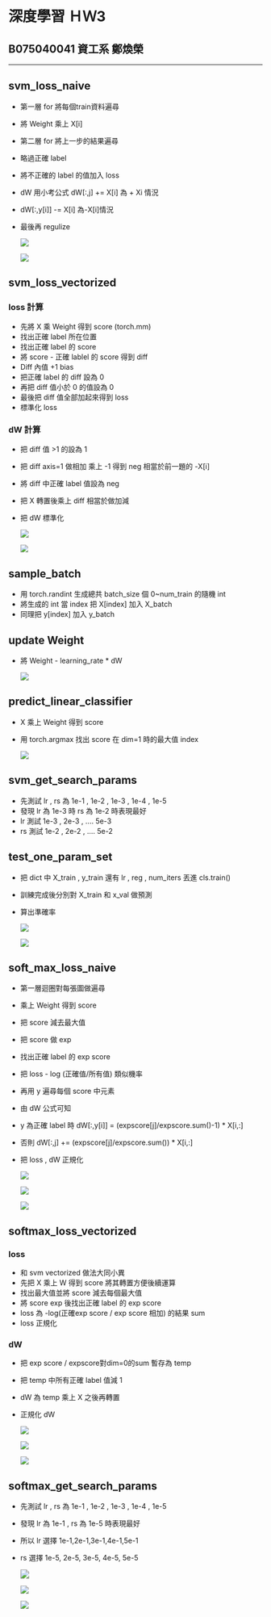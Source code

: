 # 深度學習 ＨＷ3

## B075040041 資工系 鄭煥榮

---

## svm_loss_naive

- 第一層 for 將每個train資料遍尋

- 將 Weight 乘上 X[i] 

- 第二層 for 將上一步的結果遍尋

- 略過正確 label

- 將不正確的 label 的值加入 loss

- dW 用小考公式 dW[:,j] += X[i] 為 + Xi 情況

- dW[:,y[i]] -= X[i] 為-X[i]情況

- 最後再 regulize

  

  ![](pic/1.png)
  
  
  
  ![](pic/2.png)

## svm_loss_vectorized

### loss 計算

- 先將 X 乘 Weight 得到 score (torch.mm)
- 找出正確 label 所在位置
- 找出正確 label 的 score
- 將 score - 正確 lablel 的 score 得到 diff
- Diff 內值 +1 bias
- 把正確 label 的 diff 設為 0 
- 再把 diff 值小於 0 的值設為 0
- 最後把 diff 值全部加起來得到 loss
- 標準化 loss

### dW 計算

- 把 diff 值 >1 的設為 1

- 把 diff axis=1 做相加 乘上 -1 得到 neg 相當於前一題的 -X[i]

- 將 diff 中正確 label 值設為 neg

- 把 X 轉置後乘上 diff 相當於做加減

- 把 dW 標準化

  

  ![](pic/3.png)

  

  <img src="pic/4.png" style="zoom:98%;" />

## sample_batch

- 用 torch.randint 生成總共 batch_size 個 0~num_train 的隨機 int
- 將生成的 int 當 index 把 X[index] 加入 X_batch
- 同理把 y[index] 加入 y_batch

## update Weight

- 將 Weight - learning_rate * dW

  

  ![](pic/5.png)

## predict_linear_classifier

- X 乘上 Weight 得到 score

- 用 torch.argmax 找出 score 在 dim=1 時的最大值 index

  

  ![](pic/6.png)

## svm_get_search_params

- 先測試 lr  , rs 為 1e-1 , 1e-2 , 1e-3 , 1e-4 , 1e-5 
- 發現 lr 為 1e-3 時 rs 為 1e-2 時表現最好
- lr 測試 1e-3 , 2e-3 , .... 5e-3
- rs 測試 1e-2 , 2e-2 , .... 5e-2

## test_one_param_set

- 把 dict 中 X_train , y_train 還有 lr , reg , num_iters 丟進 cls.train()

- 訓練完成後分別對 X_train 和 x_val 做預測

- 算出準確率

  

  ![](pic/7.png) 

  

  ![](pic/8.png)

## soft_max_loss_naive

- 第一層迴圈對每張圖做遍尋

- 乘上 Weight 得到 score

- 把 score 減去最大值

- 把 score 做 exp 

- 找出正確 label 的 exp score

- 把 loss - log (正確值/所有值) 類似機率

- 再用 y 遍尋每個 score 中元素

- 由 dW 公式可知

- y 為正確 label 時 dW[:,y[i]] = (expscore[j]/expscore.sum()-1) * X[i,:]

- 否則 dW[:,j] += (expscore[j]/expscore.sum()) * X[i,:]

- 把 loss , dW 正規化

  

  ![](pic/9.png)

  

  ![](pic/10.png)

  

  ![](pic/11.png)

  

## softmax_loss_vectorized

### loss

- 和 svm vectorized 做法大同小異
- 先把 X 乘上 W 得到 score 將其轉置方便後續運算
- 找出最大值並將 score 減去每個最大值
- 將 score exp 後找出正確 label 的 exp score
- loss 為 -log(正確exp score / exp score 相加) 的結果 sum
- loss 正規化

### dW

- 把 exp score / expscore對dim=0的sum 暫存為 temp

- 把 temp 中所有正確 label 值減 1

- dW 為 temp 乘上 X 之後再轉置

- 正規化 dW

  

  ![](pic/12.png)

  

  ![](pic/13.png)

  

  ![](pic/14.png)



## softmax_get_search_params

- 先測試 lr  , rs 為 1e-1 , 1e-2 , 1e-3 , 1e-4 , 1e-5 

- 發現 lr 為 1e-1 , rs 為 1e-5 時表現最好

- 所以 lr 選擇 1e-1,2e-1,3e-1,4e-1,5e-1

- rs 選擇 1e-5, 2e-5, 3e-5, 4e-5, 5e-5

  

  <img src="pic/15.png" style="zoom:110%;" />

  

  ![](pic/16.png)

  

  ![](pic/17.png)